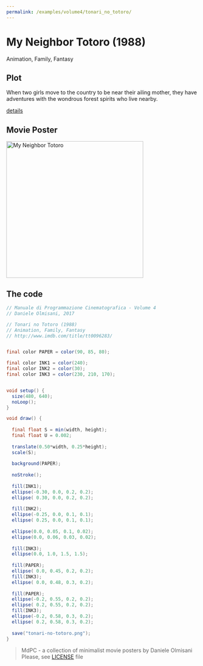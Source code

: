 ```yaml
---
permalink: /examples/volume4/tonari_no_totoro/
---
```

# My Neighbor Totoro (1988)

Animation, Family, Fantasy

## Plot
When two girls move to the country to be near their ailing mother, they have adventures with the wondrous forest spirits who live nearby.

[details](https://www.imdb.com/title/tt0096283/)

## Movie Poster
<img src="tonari-no-totoro.png"  width="360px" title="My Neighbor Totoro">


## The code
```java
// Manuale di Programmazione Cinematografica - Volume 4
// Daniele Olmisani, 2017

// Tonari no Totoro (1988)
// Animation, Family, Fantasy
// http://www.imdb.com/title/tt0096283/


final color PAPER = color(90, 85, 80);

final color INK1 = color(240);
final color INK2 = color(30);
final color INK3 = color(230, 210, 170);


void setup() {
  size(480, 640);
  noLoop();
}

void draw() {
  
  final float S = min(width, height);
  final float U = 0.002;
  
  translate(0.50*width, 0.25*height);
  scale(S);
  
  background(PAPER);
  
  noStroke();
  
  fill(INK1);
  ellipse(-0.30, 0.0, 0.2, 0.2);
  ellipse( 0.30, 0.0, 0.2, 0.2);
  
  fill(INK2);
  ellipse(-0.25, 0.0, 0.1, 0.1);
  ellipse( 0.25, 0.0, 0.1, 0.1);
 
  ellipse(0.0, 0.05, 0.1, 0.02);
  ellipse(0.0, 0.06, 0.03, 0.02);
  
  fill(INK3);
  ellipse(0.0, 1.0, 1.5, 1.5);
  
  fill(PAPER);
  ellipse( 0.0, 0.45, 0.2, 0.2);
  fill(INK3);
  ellipse( 0.0, 0.48, 0.3, 0.2);
  
  fill(PAPER);
  ellipse(-0.2, 0.55, 0.2, 0.2);
  ellipse( 0.2, 0.55, 0.2, 0.2);
  fill(INK3);
  ellipse(-0.2, 0.58, 0.3, 0.2);
  ellipse( 0.2, 0.58, 0.3, 0.2);
  
  save("tonari-no-totoro.png");
}
```

> MdPC - a collection of minimalist movie posters
> by Daniele Olmisani
> Please, see [LICENSE](../../LICENSE) file
